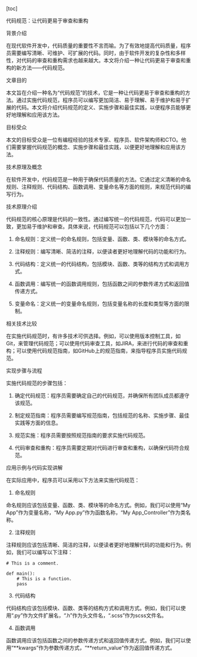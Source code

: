 
[toc]                    
                
                
代码规范：让代码更易于审查和重构

背景介绍

在现代软件开发中，代码质量的重要性不言而喻。为了有效地提高代码质量，程序员需要编写清晰、可维护、可扩展的代码。同时，由于软件开发的复杂性和多样性，对代码的审查和重构需求也越来越大。本文将介绍一种让代码更易于审查和重构的新方法——代码规范。

文章目的

本文旨在介绍一种名为“代码规范”的技术，它是一种让代码更易于审查和重构的方法。通过实施代码规范，程序员可以编写更加简洁、易于理解、易于维护和易于扩展的代码。本文将介绍代码规范的定义、实施步骤和最佳实践，以便程序员能够更好地理解和应用该方法。

目标受众

本文的目标受众是一位有编程经验的技术专家、程序员、软件架构师和CTO。他们需要掌握代码规范的概念、实施步骤和最佳实践，以便更好地理解和应用该方法。

技术原理及概念

在软件开发中，代码规范是一种用于确保代码质量的方法。它通过定义清晰的命名规则、注释规则、代码结构、函数调用、变量命名等方面的规则，来规范代码的编写行为。

技术原理介绍

代码规范的核心原理是代码的一致性。通过编写统一的代码规范，代码可以更加一致，更加易于维护和审查。具体来说，代码规范可以包括以下几个方面：

1. 命名规则：定义统一的命名规则，包括变量、函数、类、模块等的命名方式。

2. 注释规则：编写清晰、简洁的注释，以便读者更好地理解代码的功能和行为。

3. 代码结构：定义统一的代码结构，包括模块、函数、类等的结构方式和调用方式。

4. 函数调用：编写统一的函数调用规则，包括函数之间的参数传递方式和返回值传递方式。

5. 变量命名：定义统一的变量命名规则，包括变量名称的长度和类型等方面的限制。

相关技术比较

在实施代码规范时，有许多技术可供选择。例如，可以使用版本控制工具，如Git，来管理代码规范；可以使用代码审查工具，如JIRA，来进行代码的审查和重构；可以使用代码规范指南，如GitHub上的规范指南，来指导程序员实施代码规范。

实现步骤与流程

实施代码规范的步骤包括：

1. 确定代码规范：程序员需要确定自己的代码规范，并确保所有团队成员都遵守该规范。

2. 制定规范指南：程序员需要编写规范指南，包括规范的名称、实施步骤、最佳实践等方面的信息。

3. 规范实施：程序员需要按照规范指南的要求实施代码规范。

4. 代码审查和重构：程序员需要定期对代码进行审查和重构，以确保代码符合规范。

应用示例与代码实现讲解

在实际应用中，程序员可以采用以下方法来实施代码规范：

1. 命名规则

命名规则应该包括变量、函数、类、模块等的命名方式。例如，我们可以使用“My App”作为变量名称，“My App.py”作为函数名称，“My App\_Controller”作为类名称。

2. 注释规则

注释规则应该包括清晰、简洁的注释，以便读者更好地理解代码的功能和行为。例如，我们可以编写以下注释：

```
# This is a comment.

def main():
    # This is a function.
    pass
```

3. 代码结构

代码结构应该包括模块、函数、类等的结构方式和调用方式。例如，我们可以使用“.py”作为文件扩展名，“.h”作为头文件名，“.scss”作为scss文件名。

4. 函数调用

函数调用应该包括函数之间的参数传递方式和返回值传递方式。例如，我们可以使用“**kwargs”作为参数传递方式，“**return\_value”作为返回值传递方式。

